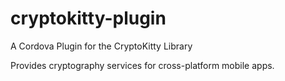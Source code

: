 # cryptokitty-plugin
A Cordova Plugin for the CryptoKitty Library

Provides cryptography services for cross-platform mobile apps.
